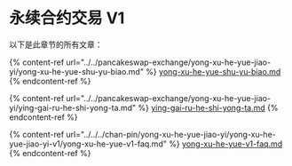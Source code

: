 # 永续合约交易 V1

以下是此章节的所有文章：

{% content-ref url="../../pancakeswap-exchange/yong-xu-he-yue-jiao-yi/yong-xu-he-yue-shu-yu-biao.md" %}
[yong-xu-he-yue-shu-yu-biao.md](../../pancakeswap-exchange/yong-xu-he-yue-jiao-yi/yong-xu-he-yue-shu-yu-biao.md)
{% endcontent-ref %}

{% content-ref url="../../pancakeswap-exchange/yong-xu-he-yue-jiao-yi/ying-gai-ru-he-shi-yong-ta.md" %}
[ying-gai-ru-he-shi-yong-ta.md](../../pancakeswap-exchange/yong-xu-he-yue-jiao-yi/ying-gai-ru-he-shi-yong-ta.md)
{% endcontent-ref %}

{% content-ref url="../../../chan-pin/yong-xu-he-yue-jiao-yi/yong-xu-he-yue-jiao-yi-v1/yong-xu-he-yue-v1-faq.md" %}
[yong-xu-he-yue-v1-faq.md](../../../chan-pin/yong-xu-he-yue-jiao-yi/yong-xu-he-yue-jiao-yi-v1/yong-xu-he-yue-v1-faq.md)
{% endcontent-ref %}
